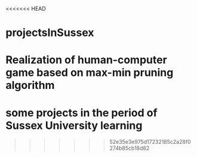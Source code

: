 <!--
 * @Author       : STY
 * @Date         : 2022-07-19 14:53:32
 * @LastEditors  : STY
 * @LastEditTime : 2022-07-19 14:55:30
 * @FilePath     : \README.md
 * @Description  : 
 * Copyright 2022 OBKoro1, All Rights Reserved. 
 * 2022-07-19 14:53:32
-->
<<<<<<< HEAD
# projectsInSussex

Realization of human-computer game based on max-min pruning algorithm
=======
# some projects in the period of Sussex University learning 
>>>>>>> 52e35e3e975d17232185c2a28f0274b85cb18d82
